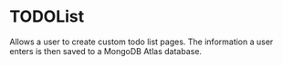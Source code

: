 # TODOList
Allows a user to create custom todo list pages. The information a user enters is then saved to a MongoDB Atlas database. 
